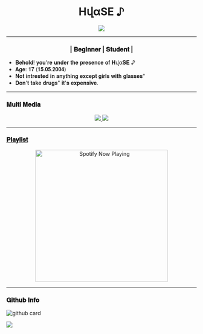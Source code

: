 <h1 align="center">HվαSE ♪</h1>
<p align="center">
<a href="https://youtube.com/channel/UCO8teSA3O_Nx6YgiMnxQeaw"><img align="center" height="auto" src="https://www.linkpicture.com/q/wp8771808.jpg"/></a>
  
  
------
  
  <h3 align="center">| 𝐁𝐞𝐠𝐢𝐧𝐧𝐞𝐫  | 𝐒𝐭𝐮𝐝𝐞𝐧𝐭 |</h3>

<p align="center">

- 𝐁𝐞𝐡𝐨𝐥𝐝! 𝐲𝐨𝐮'𝐫𝐞 𝐮𝐧𝐝𝐞𝐫 𝐭𝐡𝐞 𝐩𝐫𝐞𝐬𝐞𝐧𝐜𝐞 𝐨𝐟 𝐇վα𝐒𝐄 ♪
- 𝐀𝐠𝐞: 𝟏𝟕 (𝟏𝟓.𝟎𝟓.𝟐𝟎𝟎𝟒)
- 𝐍𝐨𝐭 𝐢𝐧𝐭𝐫𝐞𝐬𝐭𝐞𝐝 𝐢𝐧 𝐚𝐧𝐲𝐭𝐡𝐢𝐧𝐠 𝐞𝐱𝐜𝐞𝐩𝐭 𝐠𝐢𝐫𝐥𝐬 𝐰𝐢𝐭𝐡 𝐠𝐥𝐚𝐬𝐬𝐞𝐬"
- 𝐃𝐨𝐧'𝐭 𝐭𝐚𝐤𝐞 𝐝𝐫𝐮𝐠𝐬" 𝐢𝐭'𝐬 𝐞𝐱𝐩𝐞𝐧𝐬𝐢𝐯𝐞.


------

### 𝐌𝐮𝐥𝐭𝐢 𝐌𝐞𝐝𝐢𝐚
<p align="center">
  <a href="https://www.instagram.com/hyase._/"><img src="https://img.shields.io/badge/Instagram-E4405F?style=for-the-badge&logo=instagram&logoColor=white"/> 
  <a href="https://wa.me/916002313582"><img src="https://img.shields.io/badge/WhatsApp-25D366?style=for-the-badge&logo=whatsapp&logoColor=white" /><br>

  
------

### 𝐏𝐥𝐚𝐲𝐥𝐢𝐬𝐭

<p align="center">
  <a href="https://open.spotify.com/track/4bNvS25ZVMCvLHEUV87mp4?si=yb1PaPVnRgiTYedy8r6i_g&utm_source=copy-link&context=spotify%3Aplaylist%3A37i9dQZF1EIVoBTSiHHsdx&dl_branch=1" target="_blank"><img src="https://now-playing-on-spotify.vercel.app/api/spotify" alt="Spotify Now Playing" width="350"/></a>
</p>

------
 
### 𝐆𝐢𝐭𝐡𝐮𝐛 𝐈𝐧𝐟𝐨

![github card](https://github-readme-stats.vercel.app/api?username=HyaSE&show_icons=true&theme=radical)

![](https://github-profile-summary-cards.vercel.app/api/cards/profile-details?username=HyaSE&theme=monokai)

